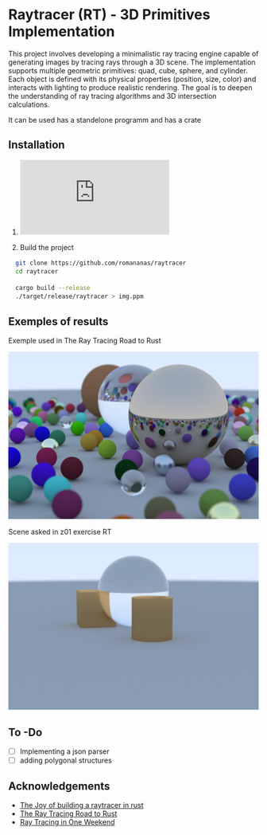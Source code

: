 
# Raytracer (RT) - 3D Primitives Implementation

This project involves developing a minimalistic ray tracing engine capable of generating images by tracing rays through a 3D scene. The implementation supports multiple geometric primitives: quad, cube, sphere, and cylinder. Each object is defined with its physical properties (position, size, color) and interacts with lighting to produce realistic rendering. The goal is to deepen the understanding of ray tracing algorithms and 3D intersection calculations.

It can be used has a standelone programm and has a crate
## Installation

1. ![Install cargo](https://doc.rust-lang.org/cargo/getting-started/installation.html)

2. Build the project

  ```sh
    git clone https://github.com/romananas/raytracer
    cd raytracer

    cargo build --release
    ./target/release/raytracer > img.ppm
  ```

## Exemples of results

Exemple used in The Ray Tracing Road to Rust

![Result of the programm computer generated image](https://github.com/romananas/raytracer/blob/main/img/exemple.png)

Scene asked in z01 exercise RT

![Result of the programm computer generated image](https://github.com/romananas/raytracer/blob/main/img/final_scene.png)

## To -Do

- [ ] Implementing a json parser
- [ ] adding polygonal structures

## Acknowledgements

 - [The Joy of building a raytracer in rust](https://blog.singleton.io/posts/2022-01-02-raytracing-with-rust/)
 - [The Ray Tracing Road to Rust](https://the-ray-tracing-road-to-rust.vercel.app/)
 - [Ray Tracing in One Weekend](https://raytracing.github.io/)

